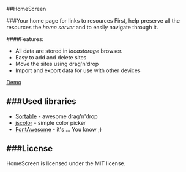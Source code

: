 ##HomeScreen

###Your home page for links to resources
First, help preserve all the resources the *home server* and to easily navigate through it.

####Features: 

 - All data are stored in *locastorage* browser. 
 - Easy to add and delete sites 
 - Move the sites using drag'n'drop 
 - Import and export data for use with other devices

[Demo](http://w3tl.github.io/HomeScreen)

###Used libraries
-
 - [Sortable](http://rubaxa.github.io/Sortable/) - awesome drag'n'drop
 - [jscolor](http://jscolor.com/) - simple color picker
 - [FontAwesome](http://fortawesome.github.io/Font-Awesome/) - it's ... You know ;)

###License
-
HomeScreen is licensed under the MIT license.
